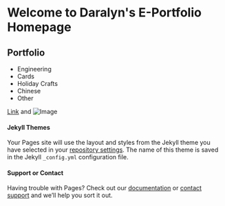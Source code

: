 # Welcome to Daralyn's E-Portfolio Homepage

## Portfolio
- Engineering
- Cards
- Holiday Crafts
- Chinese
- Other


[Link](url) and ![Image](src)

#### Jekyll Themes
Your Pages site will use the layout and styles from the Jekyll theme you have selected in your [repository settings](https://github.com/daralyn/daralyn.github.io/settings). The name of this theme is saved in the Jekyll `_config.yml` configuration file.
#### Support or Contact
Having trouble with Pages? Check out our [documentation](https://help.github.com/categories/github-pages-basics/) or [contact support](https://github.com/contact) and we’ll help you sort it out.
